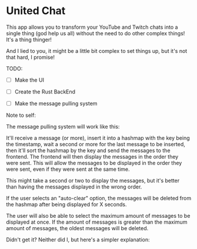 # United Chat
 This app allows you to transform your YouTube and Twitch chats into a single thing (god help us all) without the need to do other complex things! It's a thing thinger!

And I lied to you, it might be a little bit complex to set things up, but it's not that hard, I promise!

TODO:
- [ ] Make the UI
- [ ] Create the Rust BackEnd
- [ ] Make the message pulling system


Note to self: 

The message pulling system will work like this:

It'll receive a message (or more), insert it into a hashmap with the key being the timestamp, wait a second or more for
the last message to be inserted, then it'll sort the hashmap by the key and send the messages to the frontend. The frontend
will then display the messages in the order they were sent.
This will allow the messages to be displayed in the order they were sent, even if they were sent at the same time.

This might take a second or two to display the messages, but it's better than having the messages displayed in the wrong order.

If the user selects an "auto-clear" option, the messages will be deleted from the hashmap after being displayed for X seconds.

The user will also be able to select the maximum amount of messages to be displayed at once. If the amount of messages is greater than the maximum amount of messages, the oldest messages will be deleted.

Didn't get it? Neither did I, but here's a simpler explanation:
